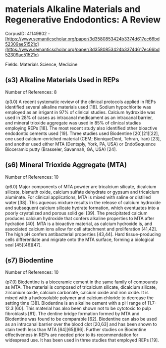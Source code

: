 # materials Alkaline Materials and Regenerative Endodontics: A Review

CorpusID: 41149802 - [https://www.semanticscholar.org/paper/3d3580853424b3374d617ec66bd52309ae51521c](https://www.semanticscholar.org/paper/3d3580853424b3374d617ec66bd52309ae51521c)

Fields: Materials Science, Medicine

## (s3) Alkaline Materials Used in REPs
Number of References: 8

(p3.0) A recent systematic review of the clinical protocols applied in REPs identified several alkaline materials used [18]. Sodium hypochlorite was employed as an irrigant in 97% of clinical studies. Calcium hydroxide was used in 28% of cases as intracanal medicament as an intracanal barrier, and mineral trioxide aggregate was used in 85% of clinical studies employing REPs [18]. The most recent study also identified other bioactive endodontic cements used [19]. Three studies used Biodentine [20][21][22], one used calcium-enriched material (CEM; BioniqueDent, Tehran, Iran) [23], and another used either MTA (Dentsply, York, PA, USA) or EndoSequence Bioceramic putty (Brasseler, Savannah, GA, USA) [24].
## (s6) Mineral Trioxide Aggregate (MTA)
Number of References: 10

(p6.0) Major components of MTA powder are tricalcium silicate, dicalcium silicate, bismuth oxide, calcium sulfate dehydrate or gypsum and tricalcium aluminate. For clinical applications, MTA is mixed with saline or distilled water [38]. This aqueous mixture results in the release of calcium hydroxide and subsequent calcium silicate hydrate formation, which eventuates into a poorly crystalized and porous solid gel [39]. The precipitated calcium produces calcium hydroxide that confers alkaline properties to MTA after hydration [40]. MTA is a bioactive material, as calcium hydroxide is, and associated calcium ions allow for cell attachment and proliferation [41,42]. The high pH confers antibacterial properties [43,44]. Hard tissue-producing cells differentiate and migrate onto the MTA surface, forming a biological seal [45][46][47].
## (s7) Biodentine
Number of References: 10

(p7.0) Biodentine is a bioceramic cement in the same family of compounds as MTA. The material is composed of tricalcium silicate, dicalcium silicate, zirconium oxide, calcium carbonate, calcium oxide and iron oxide. It is mixed with a hydrosoluble polymer and calcium chloride to decrease the setting time [38]. Biodentine is an alkaline cement with a pH range of 11.7-12.3 [60]. This material has also been shown not to be cytotoxic to pulp fibroblasts [61]. The dentine bridge formation formed by MTA and Biodentine was found to be comparable [62]. Biodentine can also be used as an intracanal barrier over the blood clot [20,63] and has been shown to stain teeth less than MTA [64][65][66]. Further studies on Biodentine effectiveness in REPs are needed prior to its recommendation for widespread use. It has been used in three studies that employed REPs [19].
